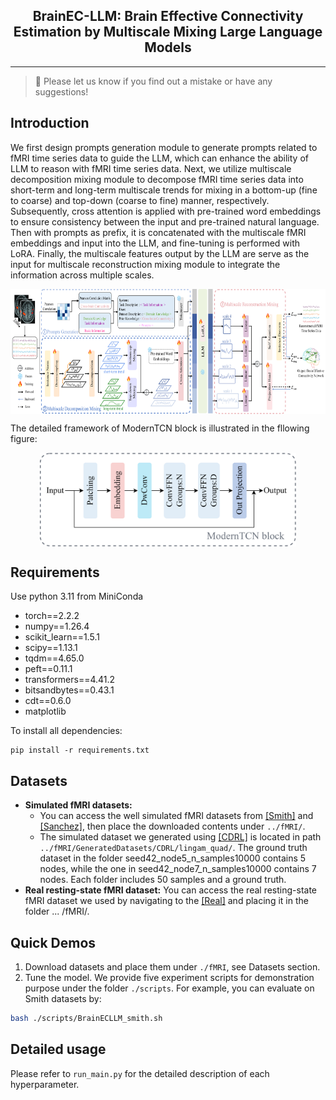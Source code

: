 <div align="center">
  <!-- <h1><b> Time-LLM </b></h1> -->
  <!-- <h2><b> Time-LLM </b></h2> -->
  <h2><b> BrainEC-LLM: Brain Effective Connectivity Estimation by Multiscale Mixing Large Language Models </b></h2>
</div>

---

> 🙋 Please let us know if you find out a mistake or have any suggestions!

## Introduction

We first design prompts generation module to generate prompts related to fMRI time series data to guide the LLM, which can enhance the ability of LLM to reason with fMRI time series data.  Next, we utilize multiscale decomposition mixing module to decompose fMRI time series data into  short-term and long-term multiscale trends for mixing in a bottom-up (fine to coarse) and top-down (coarse to fine) manner, respectively. 
Subsequently, cross attention is applied with pre-trained word embeddings to ensure consistency between the input and pre-trained natural language.
Then with prompts as prefix, it is concatenated with the multiscale fMRI embeddings and input into the LLM, and fine-tuning is performed with LoRA. 
Finally, the multiscale features output by the LLM are serve as the input for multiscale reconstruction mixing module to integrate the information across multiple scales.

<p align="center">
<img src="./figures/architecture.png" height = "200" alt="" align=center />
</p>

The detailed framework of ModernTCN block is illustrated in the fllowing figure:

<p align="center">
<img src="./figures/ModernTCN.png" height = "150" alt="" align=center />
</p>

## Requirements

Use python 3.11 from MiniConda

- torch==2.2.2
- numpy==1.26.4
- scikit_learn==1.5.1
- scipy==1.13.1
- tqdm==4.65.0
- peft==0.11.1
- transformers==4.41.2
- bitsandbytes==0.43.1
- cdt==0.6.0
- matplotlib

To install all dependencies:

```
pip install -r requirements.txt
```

## Datasets

- **Simulated fMRI datasets:** 
  - You can access the well simulated fMRI datasets from [[Smith]](https://www.fmrib.ox.ac.uk/datasets/netsim/index.html) and [[Sanchez]](https://github.com/cabal-cmu/feedbackdiscovery), then place the downloaded contents under `../fMRI/`. 
  - The simulated dataset we generated using [[CDRL]](https://github.com/huawei-noah/trustworthyAI/tree/master/datasets) is located in path `../fMRI/GeneratedDatasets/CDRL/lingam_quad/`. The ground truth dataset in the folder seed42_node5_n_samples10000 contains 5 nodes, while the one in seed42_node7_n_samples10000 contains 7 nodes. Each folder includes 50 samples and a ground truth. 
- **Real resting-state fMRI dataset:** You can access the real resting-state fMRI dataset we used by navigating to the [[Real]](https://github.com/shahpreya/MTlnet) and placing it in the folder ... /fMRI/.

## Quick Demos

1. Download datasets and place them under `./fMRI`, see Datasets section.
2. Tune the model. We provide five experiment scripts for demonstration purpose under the folder `./scripts`. For example, you can evaluate on Smith datasets by:

```bash
bash ./scripts/BrainECLLM_smith.sh 
```

## Detailed usage

Please refer to ```run_main.py``` for the detailed description of each hyperparameter.
